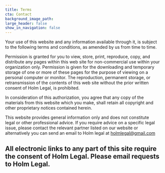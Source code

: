 ```yaml
---
title: Terms
cta: Contact
background_image_path:
large_header: false
show_in_navigation: false
---
```


Your use of this website and any information available through it, is subject to the following terms and conditions, as amended by us from time to time.

Permission is granted for you to view, store, print, reproduce, copy, and distribute any pages within this web site for non-commercial use within your organization only. Permission is given for the downloading and temporary storage of one or more of these pages for the purpose of viewing on a personal computer or monitor. The reproduction, permanent storage, or retransmission of the contents of this web site without the prior written consent of Holm Legal, is prohibited.

In consideration of this authorization, you agree that any copy of the materials from this website which you make, shall retain all copyright and other proprietary notices contained herein.

This website provides general information only and does not constitute legal or other professional advice. If you require advice on a specific legal issue, please contact the relevant partner listed on our website or alternatively you can send an email to Holm legal at holmlegal@gmail.com

All electronic links to any part of this site require the consent of Holm Legal. Please email requests to Holm Legal.
---